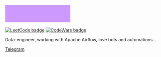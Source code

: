 <img src="https://github.com/SinYaYa-SoVa/SinYaYa-SoVa/blob/main/res/result.gif?raw=true" alt="SinYaYa-SoVa">

<!--  Made with https://leetcode-badge.vercel.app/ -->
<a href="https://leetcode.com/SinYaYa-SoVa/"><img src="https://img.shields.io/badge/dynamic/json?style=flat-square&labelColor=black&color=pink&label=Solved&query=solved&url=https%3A%2F%2Fleetcode-badge.vercel.app%2Fapi%2Fusers%2FSinYaYa-SoVa&logo=leetcode&logoColor=pink" alt="LeetCode badge"></a> 
<a href="https://www.codewars.com/users/SinYaYa-SoVa/"><img src="https://www.codewars.com/users/SinYaYa-SoVa/badges/micro" alt="CodeWars badge"></a>




Data-engineer, working with Apache Airflow, love bots and automations...

<a href="https://t.me/SinYaYa_SoVa">Telegram</a>
